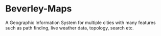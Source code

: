 # Beverley-Maps
A Geographic Information System for multiple cities with many features such as path finding, live weather data, topology, search etc.
